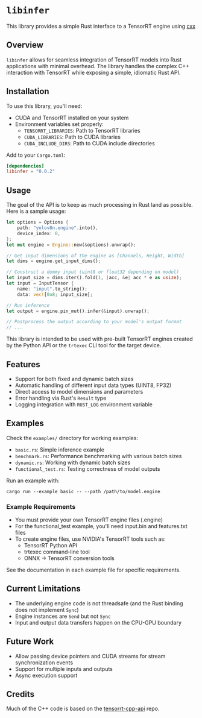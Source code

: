 # `libinfer`
This library provides a simple Rust interface to a TensorRT engine using [cxx](https://cxx.rs/)

## Overview
`libinfer` allows for seamless integration of TensorRT models into Rust applications with minimal overhead. The library handles the complex C++ interaction with TensorRT while exposing a simple, idiomatic Rust API.

## Installation
To use this library, you'll need:
- CUDA and TensorRT installed on your system
- Environment variables set properly:
  - `TENSORRT_LIBRARIES`: Path to TensorRT libraries
  - `CUDA_LIBRARIES`: Path to CUDA libraries
  - `CUDA_INCLUDE_DIRS`: Path to CUDA include directories

Add to your `Cargo.toml`:
```toml
[dependencies]
libinfer = "0.0.2"
```

## Usage
The goal of the API is to keep as much processing in Rust land as possible. Here is a sample usage:

```rust
let options = Options {
    path: "yolov8n.engine".into(),
    device_index: 0,
};
let mut engine = Engine::new(&options).unwrap();

// Get input dimensions of the engine as [Channels, Height, Width]
let dims = engine.get_input_dims();

// Construct a dummy input (uint8 or float32 depending on model)
let input_size = dims.iter().fold(1, |acc, &e| acc * e as usize);
let input = InputTensor {
    name: "input".to_string();
    data: vec![0u8; input_size];

// Run inference
let output = engine.pin_mut().infer(&input).unwrap();

// Postprocess the output according to your model's output format
// ...
```

This library is intended to be used with pre-built TensorRT engines created by the Python API or the `trtexec` CLI tool for the target device.

## Features
- Support for both fixed and dynamic batch sizes
- Automatic handling of different input data types (UINT8, FP32)
- Direct access to model dimensions and parameters
- Error handling via Rust's `Result` type
- Logging integration with `RUST_LOG` environment variable

## Examples
Check the `examples/` directory for working examples:
- `basic.rs`: Simple inference example
- `benchmark.rs`: Performance benchmarking with various batch sizes
- `dynamic.rs`: Working with dynamic batch sizes
- `functional_test.rs`: Testing correctness of model outputs

Run an example with:
```
cargo run --example basic -- --path /path/to/model.engine
```

### Example Requirements
- You must provide your own TensorRT engine files (.engine)
- For the functional_test example, you'll need input.bin and features.txt files
- To create engine files, use NVIDIA's TensorRT tools such as:
  - TensorRT Python API
  - trtexec command-line tool
  - ONNX -> TensorRT conversion tools

See the documentation in each example file for specific requirements.

## Current Limitations
- The underlying engine code is not threadsafe (and the Rust binding does not implement `Sync`)
- Engine instances are `Send` but not `Sync`
- Input and output data transfers happen on the CPU-GPU boundary

## Future Work
- Allow passing device pointers and CUDA streams for stream synchronization events
- Support for multiple inputs and outputs
- Async execution support

## Credits
Much of the C++ code is based on the [tensorrt-cpp-api](https://github.com/cyrusbehr/tensorrt-cpp-api) repo.
